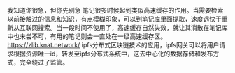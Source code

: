 我知道你很急，但你先别急
笔记很多时候起到类似高速缓存的作用。当需要检索以前接触过的信息和知识，有点模糊印象，可以到笔记库里面提取，速度远快于重新从互联网搜索。当一段时间不使用了，高速缓存自然失效，就让其消散在笔记库中也未尝不可，有用的笔记则会一直处在一级高速缓存区。
https://zlib.knat.network/ ipfs分布式区块链技术的应用，ipfs网关可以将用户请求根据资源唯一id，转发至ipfs分布式系统中，这去中心化的数据存储和发布方式，完全绕过了监管。